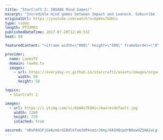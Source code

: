 ```yaml
---
title: "StarCraft 2: INSANE Mind Games!"
excerpt: "Incredible mind games between Impact and Leenock. Subscribe for more videos: http://lowko.tv/youtube Epic Zerg vs Terran: https://goo.gl/GJuLSh  This video is a best of three series between two top level Korean Zerg players. Both of them are extremely good and clearly respect each other. Because of that,"
originalUrl: https://youtube.com/watch?v=6pW4s7kOHic
type: video
length: PT33M4S
publishedDateTime: 2017-07-20T12:48:53Z
heat: 50

featuredContent: "<iframe width=\"800\" height=\"500\" frameborder=\"0\" src=\"https://www.youtube.com/embed/6pW4s7kOHic\" allow=\"accelerometer; autoplay; encrypted-media; gyroscope; picture-in-picture\" allowfullscreen></iframe>"

provider:
  name: LowkoTV
  domain: lowko.tv
  images:
    - url: https://everyday-cc.github.io/starcraft2/assets/images/organizations/lowko.tv-50x50.jpg
      width: 50
      height: 50

topics:
  - StarCraft 2

images:
  - url: https://i.ytimg.com/vi/6pW4s7kOHic/maxresdefault.jpg
    width: 1280
    height: 720
    isCached: true

secured: "nRuPA91FjGeAzmGrdIBdlkTumJdP4smz/J6my/6ASHQcpdrB8uwUZ5AA2vLgvqb8Oizj18oa9ny9UHWPLnQAxRXpJ3u1VK/0BhchbOqAXioL3ccGT6GGwBTKUiwPhHmFNA/AzJB8YPp6FLADFK3vpgZfo0eszGsQZLWGOwRT1Pg7fMW/OH9die9+S0MGkCVgTg2mbgxDPYuAr8n1MfJiQd6x+5iH5Zs2AHs4hosHZ2xyGGRJyG9/D5MQlzqj5dY/s4rxqZ5f3EuJeY5/ovvQnTiTfg03EpDGjIXbR9xXxIJGPl9PMW+tWDjz7IToScEYWV7zMnq2RLpcSfOJQj2QvnzTFfUiZcofyh6h8cK96PFspXX4PPGzSYFglGoTz2/YkvoAanjV3CWHh7RyPKohHgilETx5YU9kZxe0iv/TDFY=;xTRYOP1vFFL6mYhQyuQscg=="
---
```


